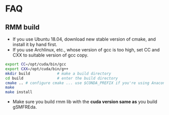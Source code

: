 # FAQ
## RMM build
* If you use Ubuntu 18.04, download new stable version of cmake, and install it by hand first.
* If you use Archlinux, etc., whose version of gcc is too high, set CC and CXX to suitable version of gcc copy.
```bash
export CC=/opt/cuda/bin/gcc
export CXX=/opt/cuda/bin/g++
mkdir build            # make a build directory
cd build               # enter the build directory
cmake .. # configure cmake ... use $CONDA_PREFIX if you're using Anaconda
make 
make install  
```
* Make sure you build rmm lib with the **cuda version same as** you build gSMFREda.
